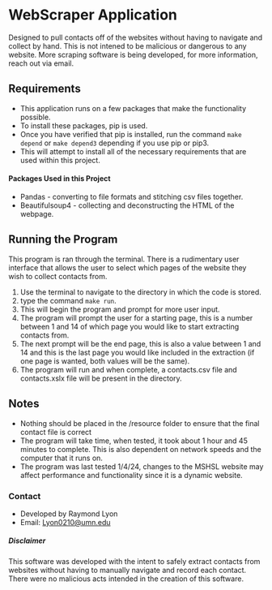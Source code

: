 # WebScraper Application
Designed to pull contacts off of the websites without having to navigate and collect by hand. This is not intened to be malicious or dangerous to any website. More scraping software is being developed, for more information, reach out via email.

## Requirements
- This application runs on a few packages that make the functionality possible.
- To install these packages, pip is used.
- Once you have verified that pip is installed, run the command ```make depend``` or ```make depend3``` depending if you use pip or pip3.
- This will attempt to install all of the necessary requirements that are used within this project.

#### Packages Used in this Project
- Pandas - converting to file formats and stitching csv files together.
- Beautifulsoup4 - collecting and deconstructing the HTML of the webpage.

## Running the Program
This program is ran through the terminal. There is a rudimentary user interface that allows the user to select which pages of the website they wish to collect contacts from.

1. Use the terminal to navigate to the directory in which the code is stored.
2. type the command ```make run```.
3. This will begin the program and prompt for more user input.
4. The program will prompt the user for a starting page, this is a number between 1 and 14 of which page you would like to start extracting contacts from.
5. The next prompt will be the end page, this is also a value between 1 and 14 and this is the last page you would like included in the extraction (if one page is wanted, both values will be the same).
6. The program will run and when complete, a contacts.csv file and contacts.xslx file will be present in the directory.

## Notes
- Nothing should be placed in the /resource folder to ensure that the final contact file is correct
- The program will take time, when tested, it took about 1 hour and 45 minutes to complete. This is also dependent on network speeds and the computer that it runs on.
- The program was last tested 1/4/24, changes to the MSHSL website may affect performance and functionality since it is a dynamic website.

### Contact
- Developed by Raymond Lyon
- Email: Lyon0210@umn.edu

##### Disclaimer
This software was developed with the intent to safely extract contacts from websites without having to manually navigate and record each contact. There were no malicious acts intended in the creation of this software. 
